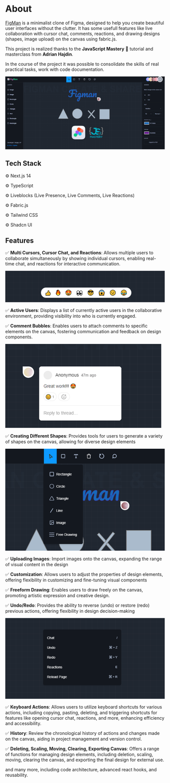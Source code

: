 # About

[FigMan](https://figman.vercel.app/) is a minimalist clone of Figma, designed to help you create beautiful user interfaces without the clutter. It has some usefull features like live collaboration with cursor chat, comments, reactions, and drawing designs (shapes, image upload) on the canvas using fabric.js.

This project is realized thanks to the **JavaScript Mastery** 🚀 tutorial and masterclass from **Adrian Hajdin**.

In the course of the project it was possible to consolidate the skills of real practical tasks, work with code documentation.

![](https://github.com/getFrontend/next-figma-clone/blob/main/public/figman-1.png?raw=true)

## Tech Stack

⚙️ Next.js 14

⚙️ TypeScript

⚙️ Liveblocks (Live Presence, Live Comments, Live Reactions)

⚙️ Fabric.js

⚙️ Tailwind CSS

⚙️ Shadcn UI

## Features

✅ **Multi Cursors, Cursor Chat, and Reactions**: Allows multiple users to collaborate simultaneously by showing individual cursors, enabling real-time chat, and reactions for interactive communication.

![](https://github.com/getFrontend/next-figma-clone/blob/main/public/figman-3.png?raw=true)

✅ **Active Users**: Displays a list of currently active users in the collaborative environment, providing visibility into who is currently engaged.

✅ **Comment Bubbles**: Enables users to attach comments to specific elements on the canvas, fostering communication and feedback on design components.

![](https://github.com/getFrontend/next-figma-clone/blob/main/public/figman-5.png?raw=true)

✅ **Creating Different Shapes**: Provides tools for users to generate a variety of shapes on the canvas, allowing for diverse design elements

![](https://github.com/getFrontend/next-figma-clone/blob/main/public/figman-4.png?raw=true)

✅ **Uploading Images**: Import images onto the canvas, expanding the range of visual content in the design

✅ **Customization**: Allows users to adjust the properties of design elements, offering flexibility in customizing and fine-tuning visual components

✅ **Freeform Drawing**: Enables users to draw freely on the canvas, promoting artistic expression and creative design.

✅ **Undo/Redo**: Provides the ability to reverse (undo) or restore (redo) previous actions, offering flexibility in design decision-making

![](https://github.com/getFrontend/next-figma-clone/blob/main/public/figman-2.png?raw=true)

✅ **Keyboard Actions**: Allows users to utilize keyboard shortcuts for various actions, including copying, pasting, deleting, and triggering shortcuts for features like opening cursor chat, reactions, and more, enhancing efficiency and accessibility.

✅ **History**: Review the chronological history of actions and changes made on the canvas, aiding in project management and version control.

✅ **Deleting, Scaling, Moving, Clearing, Exporting Canvas**: Offers a range of functions for managing design elements, including deletion, scaling, moving, clearing the canvas, and exporting the final design for external use.

and many more, including code architecture, advanced react hooks, and reusability.